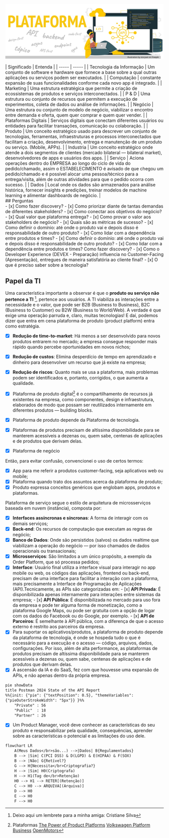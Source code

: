 ![](img/foundation_plataforma_001.jpeg)
<div class="center-table" markdown>
| Significado  | Entenda                                             | 
| -----        | -----                                               |
| Tecnologia da Informação  | Um conjunto de software e hardware que fornece a base sobre a qual outras aplicações ou serviços podem ser executados.              |
| Computação                | constante expansão de suas funcionalidades conforme cada novo app é integrado.                                                      |
| Marketing                 | Uma estrutura estratégica que permite a criação de ecossistemas de produtos e serviços interconectados.                             |
| P & D                     | Uma estrutura ou conjunto de recursos que permitem a execução de experimentos, coleta de dados ou análise de informações.           |
| Negócio                   | Uma estrutura ou conjunto de modelo de negócio, viabilizar o encontro entre demanda e oferta, quem quer comprar e quem quer vender. |
| Plataformas Digitais      | Serviços digitais que conectam diferentes usuários ou entidades para facilitar transações, comunicação ou colaboração.              |
| Produto                   | Um conceito estratégico usado para descrever um conjunto de tecnologias, ferramentas, infraestruturas e processos interconectados que facilitam a criação, desenvolvimento, entrega e manutenção de um produto ou serviço. (Mobile, APPs). |
| Industria                 | Um conceito estratégico onde atende a dois segmentos de clientes (mercado bilateral — bilateral market), desenvolvedores de apps e usuários dos apps. |
| Serviço                   | Aciona operações dentro do EMPRESA ao longo do ciclo de vida do pedido/chamado, assim o ESTABELECIMENTO é avisado de que chegou um pedido/chamado e é possível alocar uma pessoa/técnico para a entrega/visita, além de outras atividades para que o pedido ocorra com sucesso. |
| Dados                     | Local onde os dados são armazenados para análise histórica, fornecer insights e predições, treinar modelos de machine learning e alimentar dashboards de negócio. |
</div>
## Perguntas
<div class="mdx-columns2" markdown>
- [x] Como fazer discovery? 
- [x] Como priorizar diante de tantas demandas de diferentes stakeholders?
- [x] Como conectar aos objetivos do negócio?
- [x] Qual valor que plataforma entrega?
- [x] Como provar o valor aos stakeholders de negócio?
- [x] Quais são as métricas de sucesso? 
- [x] Como definir o domínio: até onde o produto vai e depois disso é responsabilidade de outro produto?
- [x] Como lidar com a dependência entre produtos e times?
- [x] Como definir o domínio: até onde o produto vai e depois disso é responsabilidade de outro produto?
- [x] Como lidar com a dependência entre produtos e times? Como fazer discovery? 
- [x] Como o Developer Experience (DEVEX - Preparação) influencia no Customer-Facing (Apresentação), entregues de maneira satisfatória ao cliente final? 
- [x] O que é preciso saber sobre a tecnologia?
</div>

## Papel da TI
Uma característica importante a observar é que o **produto ou serviço não pertence a TI** [^1], pertence aos usuários. A TI viabiliza as interações entre a necessidade e o valor, que pode ser B2B (Business to Business),  B2C (Business to Customer) ou B2W (Business to World/Web).
A verdade é que exige uma operação parruda e, claro, muitas tecnologias! E daí, podemos dizer que entra em cena plataforma de produto (product platform) entra como estratégia.

- [x] **Redução de time-to-market**: Há menos a ser desenvolvido para novos produtos entrarem no mercado; a empresa consegue responder mais rápido quando percebe oportunidades em novos nichos; 
- [x] **Redução de custos**: Elimina desperdício de tempo em aprendizado e dinheiro para desenvolver um recurso que já existe na empresa;
- [x] **Redução de riscos**: Quanto mais se usa a plataforma, mais problemas podem ser identificados e, portanto, corrigidos, o que aumenta a qualidade.

- [x] Plataforma de produto digital[^2] é o compartilhamento de recursos já existentes na empresa, como componentes, design e infraestrutura, elaborados de modo que possam ser reutilizados internamente em diferentes produtos — building blocks.
- [x] Plataforma de produto depende da Plataforma de tecnologia.
- [x] Plataformas de produtos precisam de altíssima disponibilidade para se manterem acessíveis a dezenas ou, quem sabe, centenas de aplicações e de produtos que derivam delas.
- [x] Plataforma de negócio

Então, para evitar confusão, convencionei o uso de certos termos:

- [x] App para me referir a produtos customer-facing, seja aplicativos web ou mobile; 
- [x] Plataforma quando trato dos assuntos acerca da plataforma de produto;
- [x] Produto expressa conceitos genéricos que englobam apps, produtos e plataformas.

Plataforma de serviço segue o estilo de arquitetura de microsserviços baseada em nuvem (instância), composta por:

- [x] **Interfaces assíncronas e síncronas**: A forma de interagir com os demais serviços; 
- [x] **Back-end**: Os recursos de computação que executam as regras de negócio;
- [x] **Banco de Dados**: Onde são persistidos (salvos) os dados realtime que viabilizam a operação do negócio — por isso chamados de dados operacionais ou transacionais;
- [x] **Microsserviços**: São limitados a um único propósito, a exemplo da Order Platform, que só processa pedidos;
- [X] **Interface**: Usuário final utiliza a interface visual para interagir no app mobile ou web, os códigos das aplicações, frontend ou back-end, precisam de uma interface para facilitar a interação com a plataforma, mais precisamente a Interface de Programação de Aplicações (API).Tecnicamente, as APIs são categorizadas em: 
      - [x] **API Privada**: É disponibilizada apenas internamente para interações entre sistemas da empresa;
      - [x] **API Pública**: É disponibilizada no mercado para uso fora da empresa e pode ter alguma forma de monetização, como a plataforma Google Maps, ou pode ser gratuita com a opção de logar com os dados do Facebook ou do Google, por exemplo. 
      - [x] **API de Parceiros**: É semelhante à API pública, com a diferença de que o acesso externo é restrito aos parceiros da empresa.
- [X] Para suportar os aplicativos/produtos, a plataforma de produto depende da plataforma de tecnologia, é onde se hospeda tudo o que é necessário para a execução e o acesso — código, arquivos, dados, configurações. Por isso, além de alta performance, as plataformas de produtos precisam de altíssima disponibilidade para se manterem acessíveis a dezenas ou, quem sabe, centenas de aplicações e de produtos que derivam delas.
- [X] A ascensão da IA e do SaaS, fez com que houvesse uma expansão de APIs, e não apenas dentro da própria empresa.

```mermaid
pie showData
title Postman 2024 State of the API Report
%%{init: {"pie": {"textPosition": 0.5}, "themeVariables": {"pieOuterStrokeWidth": "5px"}} }%%
    "Private" : 56
    "Public"  : 18
    "Partner" : 26
```

- [x] Um Product Manager, você deve conhecer as características do seu produto e responsabilizar pela qualidade, consequências, aprender sobre as características o potencial e as limitações do uso dele.

[^1]: Deixo aqui um lembrete para a minha amiga: Cristiane Silva
[^2]: Plataformas
    [The Power of Product Platforms](https://www.productbookshelf.com/2011/08/the-power-of-product-platforms/)
    [Volkswagen Platform Business](https://www.vw-platform-business.com/en.html)
    [OpenMotors](https://www.openmotors.co/evplatform/)

```mermaid
flowchart LR
    A(Meus Dados</br>são...) -->|Dados| B{Regulamentados}
    B --> |Sim| C(PCI DSS) & D(LGPD) & E(HIPAA) & F(SOX)
    B --> |Não| G{Retível?}
    G --> H{Necessita</br>Criptografia?}
    H --> |Sim| H0(Criptografa) 
    H --> H1(Tag de</br>Retenção)
    H0 --> H1 --> RETER[(Retenção)]
    C --> H0 --> ARQUIVA[(Arquiva)]
    D --> H0 
    E --> H0
    F --> H0
```